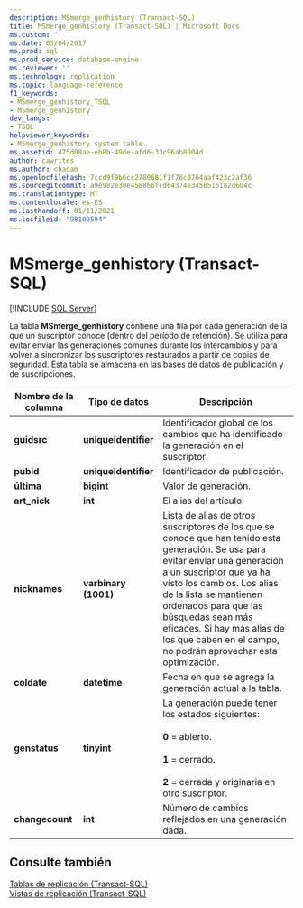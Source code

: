 ```yaml
---
description: MSmerge_genhistory (Transact-SQL)
title: MSmerge_genhistory (Transact-SQL) | Microsoft Docs
ms.custom: ''
ms.date: 03/04/2017
ms.prod: sql
ms.prod_service: database-engine
ms.reviewer: ''
ms.technology: replication
ms.topic: language-reference
f1_keywords:
- MSmerge_genhistory_TSQL
- MSmerge_genhistory
dev_langs:
- TSQL
helpviewer_keywords:
- MSmerge_genhistory system table
ms.assetid: 475d08ae-eb8b-49de-afd6-33c96ab8004d
author: cawrites
ms.author: chadam
ms.openlocfilehash: 7ccd9f9b6cc2780681f1f76c0764aaf423c2af36
ms.sourcegitcommit: a9e982e30e458866fcd64374e3458516182d604c
ms.translationtype: MT
ms.contentlocale: es-ES
ms.lasthandoff: 01/11/2021
ms.locfileid: "98100594"
---
```

# <a name="msmerge_genhistory-transact-sql"></a>MSmerge_genhistory (Transact-SQL)
[!INCLUDE [SQL Server](../../includes/applies-to-version/sqlserver.md)]

  La tabla **MSmerge_genhistory** contiene una fila por cada generación de la que un suscriptor conoce (dentro del período de retención). Se utiliza para evitar enviar las generaciones comunes durante los intercambios y para volver a sincronizar los suscriptores restaurados a partir de copias de seguridad. Esta tabla se almacena en las bases de datos de publicación y de suscripciones.  
  
|Nombre de la columna|Tipo de datos|Descripción|  
|-----------------|---------------|-----------------|  
|**guidsrc**|**uniqueidentifier**|Identificador global de los cambios que ha identificado la generación en el suscriptor.|  
|**pubid**|**uniqueidentifier**|Identificador de publicación.|  
|**última**|**bigint**|Valor de generación.|  
|**art_nick**|**int**|El alias del artículo.|  
|**nicknames**|**varbinary (1001)**|Lista de alias de otros suscriptores de los que se conoce que han tenido esta generación. Se usa para evitar enviar una generación a un suscriptor que ya ha visto los cambios. Los alias de la lista se mantienen ordenados para que las búsquedas sean más eficaces. Si hay más alias de los que caben en el campo, no podrán aprovechar esta optimización.|  
|**coldate**|**datetime**|Fecha en que se agrega la generación actual a la tabla.|  
|**genstatus**|**tinyint**|La generación puede tener los estados siguientes:<br /><br /> **0** = abierto.<br /><br /> **1** = cerrado.<br /><br /> **2** = cerrada y originaria en otro suscriptor.|  
|**changecount**|**int**|Número de cambios reflejados en una generación dada.|  
  
## <a name="see-also"></a>Consulte también  
 [Tablas de replicación &#40;Transact-SQL&#41;](../../relational-databases/system-tables/replication-tables-transact-sql.md)   
 [Vistas de replicación &#40;Transact-SQL&#41;](../../relational-databases/system-views/replication-views-transact-sql.md)  
  
  
